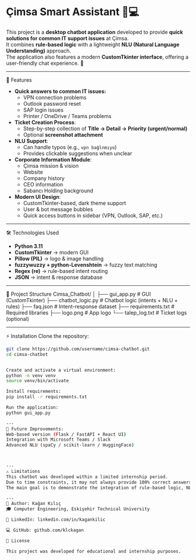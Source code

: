# Çimsa Smart Assistant 🤖💻

This project is a **desktop chatbot application** developed to provide **quick solutions for common IT support issues** at Çimsa.  
It combines **rule-based logic** with a lightweight **NLU (Natural Language Understanding)** approach.  
The application also features a modern **CustomTkinter interface**, offering a user-friendly chat experience. 🎯

---
🚀 Features
- **Quick answers to common IT issues:**
  - VPN connection problems
  - Outlook password reset
  - SAP login issues
  - Printer / OneDrive / Teams problems
- **Ticket Creation Process**:
  - Step-by-step collection of **Title → Detail → Priority (urgent/normal)**
  - Optional **screenshot attachment**
- **NLU Support**:
  - Can handle typos (e.g., `vpn bağlnmıyo`)
  - Provides clickable suggestions when unclear
- **Corporate Information Module**:
  - Çimsa mission & vision
  - Website
  - Company history
  - CEO information
  - Sabancı Holding background
- **Modern UI Design**:
  - CustomTkinter-based, dark theme support
  - User & bot message bubbles
  - Quick access buttons in sidebar (VPN, Outlook, SAP, etc.)


---
🛠️ Technologies Used
- **Python 3.11**
- **CustomTkinter** → modern GUI
- **Pillow (PIL)** → logo & image handling
- **fuzzywuzzy + python-Levenshtein** → fuzzy text matching
- **Regex (re)** → rule-based intent routing
- **JSON** → intent & response database

---
📂 Project Structure
Cimsa_Chatbot/
│
├── gui_app.py # GUI (CustomTkinter)
├── chatbot_logic.py # Chatbot logic (intents + NLU + rules)
├── faq.json # Intent-response dataset
├── requirements.txt # Required libraries
├── logo.png # App logo
└── talep_log.txt # Ticket logs (optional)

---
⚡ Installation
    Clone the repository:
   ```bash
   git clone https://github.com/username/cimsa-chatbot.git
   cd cimsa-chatbot


   Create and activate a virtual environment:
   python -m venv venv
   source venv/bin/activate  

   Install requirements:
   pip install -r requirements.txt

   Run the application:
   python gui_app.py

---
🔮 Future Improvements: 
 Web-based version (Flask / FastAPI + React UI)
 Integration with Microsoft Teams / Slack
 Advanced NLU (spaCy / scikit-learn / HuggingFace)



---
⚠️ Limitations
This chatbot was developed within a limited internship period.  
Due to time constraints, it may not always provide 100% correct answers.  
The main goal is to demonstrate the integration of rule-based logic, NLU, and a modern GUI in a practical IT support scenario.

---
👤 Author: Kağan Kılıç
🎓 Computer Engineering, Eskişehir Technical University

🔗 LinkedIn: linkedin.com/in/kagankilic

💻 GitHub: github.com/klckagan

📜 License

This project was developed for educational and internship purposes.
